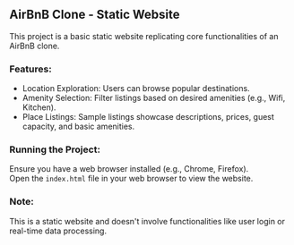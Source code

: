 ## AirBnB Clone - Static Website

This project is a basic static website replicating core functionalities of an AirBnB clone.

### Features:

- Location Exploration: Users can browse popular destinations.
- Amenity Selection: Filter listings based on desired amenities (e.g., Wifi, Kitchen).
- Place Listings: Sample listings showcase descriptions, prices, guest capacity, and basic amenities.

### Running the Project:

Ensure you have a web browser installed (e.g., Chrome, Firefox).  
Open the `index.html` file in your web browser to view the website.

### Note:

This is a static website and doesn't involve functionalities like user login or real-time data processing.
